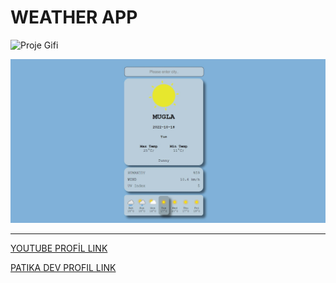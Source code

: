 # WEATHER APP

![Proje Gifi](/public/project.gif)

![Proje Görseli](/public/project.jpg)

---

[YOUTUBE PROFİL LINK](https://www.youtube.com/c/TayfunTp)

[PATIKA DEV PROFIL LINK](https://app.patika.dev/razumihin)